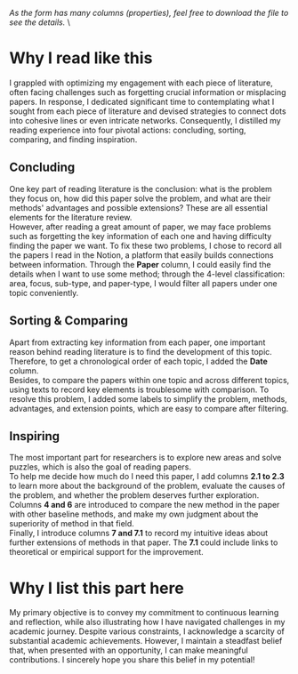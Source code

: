 *As the form has many columns (properties), feel free to download the file to see the details.* \
# Why I read like this
I grappled with optimizing my engagement with each piece of literature, often facing challenges such as forgetting crucial information or misplacing papers. In response, I dedicated significant time to contemplating what I sought from each piece of literature and devised strategies to connect dots into cohesive lines or even intricate networks. Consequently, I distilled my reading experience into four pivotal actions: concluding, sorting, comparing, and finding inspiration.

## Concluding
One key part of reading literature is the conclusion: what is the problem they focus on, how did this paper solve the problem, and what are their methods' advantages and possible extensions? These are all essential elements for the literature review.  \
However, after reading a great amount of paper, we may face problems such as forgetting the key information of each one and having difficulty finding the paper we want. To fix these two problems, I chose to record all the papers I read in the Notion, a platform that easily builds connections between information. Through the **Paper** column, I could easily find the details when I want to use some method; through the 4-level classification: area, focus, sub-type, and paper-type, I would filter all papers under one topic conveniently.  

## Sorting & Comparing
Apart from extracting key information from each paper, one important reason behind reading literature is to find the development of this topic. Therefore, to get a chronological order of each topic, I added the **Date** column. \
Besides, to compare the papers within one topic and across different topics, using texts to record key elements is troublesome with comparison. To resolve this problem, I added some labels to simplify the problem, methods, advantages, and extension points, which are easy to compare after filtering.

## Inspiring
The most important part for researchers is to explore new areas and solve puzzles, which is also the goal of reading papers. \
To help me decide how much do I need this paper, I add columns **2.1 to 2.3** to learn more about the background of the problem, evaluate the causes of the problem, and whether the problem deserves further exploration. \
Columns **4 and 6** are introduced to compare the new method in the paper with other baseline methods, and make my own judgment about the superiority of method in that field. \
Finally, I introduce columns **7 and 7.1** to record my intuitive ideas about further extensions of methods in that paper. The **7.1** could include links to theoretical or empirical support for the improvement.

# Why I list this part here
My primary objective is to convey my commitment to continuous learning and reflection, while also illustrating how I have navigated challenges in my academic journey. Despite various constraints, I acknowledge a scarcity of substantial academic achievements. However, I maintain a steadfast belief that, when presented with an opportunity, I can make meaningful contributions. I sincerely hope you share this belief in my potential!

